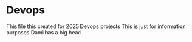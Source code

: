 # Devops
This file this created for 2025 Devops projects
This is just for information purposes
Dami has a big head
